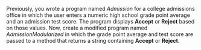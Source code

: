 Previously,  you wrote a program named *Admission* for a college admissions office in which the user enters a numeric high school grade point average and an admission test score. The program displays **Accept** or **Reject** based on those values. Now, create a modified program named *AdmissionModularized* in which the grade point average and test score are passed to a method that returns a string containing **Accept** or **Reject**.




